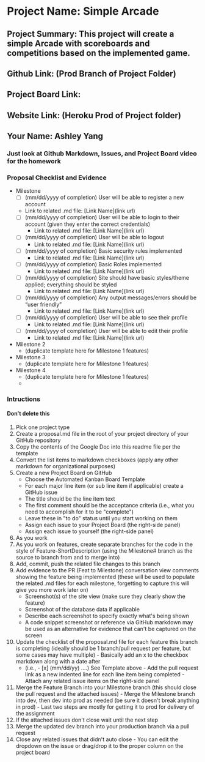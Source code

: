 # Project Name: Simple Arcade
## Project Summary:  This project will create a simple Arcade with scoreboards and competitions based on the implemented game.
## Github Link: (Prod Branch of Project Folder)
## Project Board Link: 
## Website Link: (Heroku Prod of Project folder)
## Your Name: Ashley Yang

<!-- Line item / Feature template (use this for each bullet point) -- DO NOT DELETE THIS SECTION


- [ ] \(mm/dd/yyyy of completion) Feature Title (from the proposal bullet point, if it's a sub-point indent it properly)
  -  Link to related .md file: [Link Name](link url)

 End Line item / Feature Template -- DO NOT DELETE THIS SECTION --> 
 
 
### Just look at Github Markdown, Issues, and Project Board video for the homework
### Proposal Checklist and Evidence

- Milestone 
    - [ ] \(mm/dd/yyyy of completion) User will be able to register a new account
     -  Link to related .md file: [Link Name](link url)  
    - [ ] \(mm/dd/yyyy of completion) User will be able to login to their account (given they enter the correct credentials)
      -  Link to related .md file: [Link Name](link url)  
    - [ ] \(mm/dd/yyyy of completion) User will be able to logout
      -  Link to related .md file: [Link Name](link url)  
    - [ ] \(mm/dd/yyyy of completion) Basic security rules implemented
      -  Link to related .md file: [Link Name](link url)  
    - [ ] \(mm/dd/yyyy of completion) Basic Roles implemented
      -  Link to related .md file: [Link Name](link url)  
    - [ ] \(mm/dd/yyyy of completion) Site should have basic styles/theme applied; everything should be styled
      -  Link to related .md file: [Link Name](link url)  
    - [ ] \(mm/dd/yyyy of completion) Any output messages/errors should be “user friendly”
      -  Link to related .md file: [Link Name](link url)  
    - [ ] \(mm/dd/yyyy of completion) User will be able to see their profile
      -  Link to related .md file: [Link Name](link url)  
    - [ ] \(mm/dd/yyyy of completion) User will be able to edit their profile
      -  Link to related .md file: [Link Name](link url)  
  
- Milestone 2
  - (duplicate template here for Milestone 1 features)
- Milestone 3
  - (duplicate template here for Milestone 1 features)
- Milestone 4
  - (duplicate template here for Milestone 1 features)
  - 
### Intructions
#### Don't delete this
1. Pick one project type
2. Create a proposal.md file in the root of your project directory of your GitHub repository
3. Copy the contents of the Google Doc into this readme file per the template
4. Convert the list items to markdown checkboxes (apply any other markdown for organizational purposes)
5. Create a new Project Board on GitHub
   - Choose the Automated Kanban Board Template
   - For each major line item (or sub line item if applicable) create a GitHub issue
   - The title should be the line item text
   - The first comment should be the acceptance criteria (i.e., what you need to accomplish for it to be "complete")
   - Leave these in "to do" status until you start working on them
   - Assign each issue to your Project Board (the right-side panel)
   - Assign each issue to yourself (the right-side panel)
6. As you work
  1. As you work on features, create separate branches for the code in the style of Feature-ShortDescription (using the Milestone# branch as the source to branch from and to merge into)
  2. Add, commit, push the related file changes to this branch
  3. Add evidence to the PR (Feat to Milestone) conversation view comments showing the feature being implemented (these will be used to populate the related .md files for each milestone, forgetting to capture this will give you more work later on)
     - Screenshot(s) of the site view (make sure they clearly show the feature)
     - Screenshot of the database data if applicable
     - Describe each screenshot to specify exactly what's being shown
     - A code snippet screenshot or reference via GitHub markdown may be used as an alternative for evidence that can't be captured on the screen
  4. Update the checklist of the proposal.md file for each feature this branch is completing (ideally should be 1 branch/pull request per feature, but some cases may have multiple)
    - Basically add an x to the checkbox markdown along with a date after
      - (i.e.,   - [x] (mm/dd/yy) ....) See Template above
    - Add the pull request link as a new indented line for each line item being completed
    - Attach any related issue items on the right-side panel
  5. Merge the Feature Branch into your Milestone branch (this should close the pull request and the attached issues)
    - Merge the Milestone branch into dev, then dev into prod as needed (be sure it doesn't break anything in prod)
    - Last two steps are mostly for getting it to prod for delivery of the assignment 
  7. If the attached issues don't close wait until the next step
  8. Merge the updated dev branch into your production branch via a pull request
  9. Close any related issues that didn't auto close
    - You can edit the dropdown on the issue or drag/drop it to the proper column on the project board